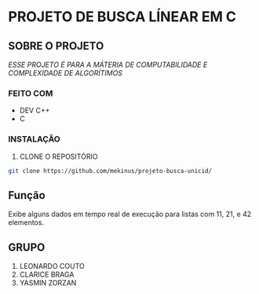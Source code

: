 # PROJETO DE BUSCA LÍNEAR EM C

## SOBRE O PROJETO

*ESSE PROJETO É PARA A MÁTERIA DE COMPUTABILIDADE E COMPLEXIDADE DE ALGORÍTIMOS*

### FEITO COM
* DEV C++
* C


### INSTALAÇÃO
 
1. CLONE O REPOSITÓRIO
```sh
git clone https://github.com/mekinus/projeto-busca-unicid/
```

## Função

Exibe alguns dados em tempo real de execução para listas com 11, 21, e 42 elementos.



<!-- GRUPO -->
## GRUPO



1. LEONARDO COUTO
2. CLARICE BRAGA
3. YASMIN ZORZAN



